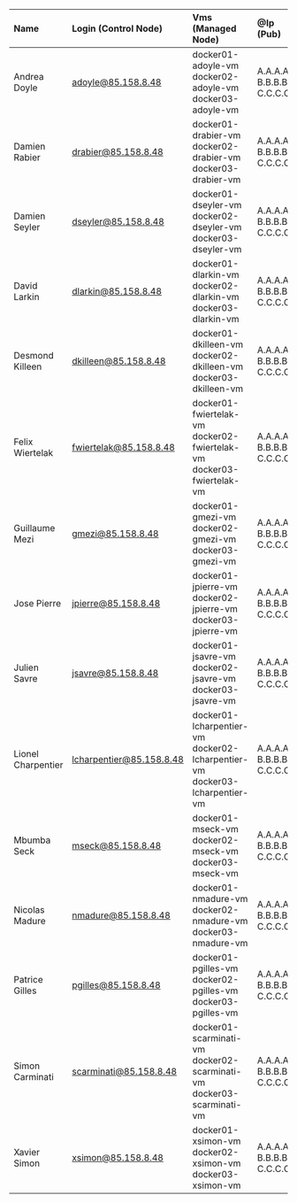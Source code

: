 | Name         | Login (Control Node) | Vms (Managed Node)                                                    | @Ip (Pub)                            | @Ip (Pri)                            |
| :----------- | :------------------- | :-------------------------------------------------------------------- | :----------------------------------- | :----------------------------------- |
| Andrea Doyle | adoyle@85.158.8.48   | docker01-adoyle-vm<br/>docker02-adoyle-vm<br/>docker03-adoyle-vm<br/> | A.A.A.A<br/>B.B.B.B<br/>C.C.C.C<br/> | A.A.A.A<br/>B.B.B.B<br/>C.C.C.C<br/> |
| Damien Rabier | drabier@85.158.8.48 |  docker01-drabier-vm<br/>docker02-drabier-vm<br/>docker03-drabier-vm<br/> | A.A.A.A<br/>B.B.B.B<br/>C.C.C.C<br/> | A.A.A.A<br/>B.B.B.B<br/>C.C.C.C<br/> |
| Damien Seyler | dseyler@85.158.8.48 |  docker01-dseyler-vm<br/>docker02-dseyler-vm<br/>docker03-dseyler-vm<br/> | A.A.A.A<br/>B.B.B.B<br/>C.C.C.C<br/> | A.A.A.A<br/>B.B.B.B<br/>C.C.C.C<br/> |
| David Larkin | dlarkin@85.158.8.48 |  docker01-dlarkin-vm<br/>docker02-dlarkin-vm<br/>docker03-dlarkin-vm<br/> | A.A.A.A<br/>B.B.B.B<br/>C.C.C.C<br/> | A.A.A.A<br/>B.B.B.B<br/>C.C.C.C<br/> |
| Desmond Killeen | dkilleen@85.158.8.48 |  docker01-dkilleen-vm<br/>docker02-dkilleen-vm<br/>docker03-dkilleen-vm<br/> | A.A.A.A<br/>B.B.B.B<br/>C.C.C.C<br/> | A.A.A.A<br/>B.B.B.B<br/>C.C.C.C<br/> |
| Felix Wiertelak | fwiertelak@85.158.8.48 |  docker01-fwiertelak-vm<br/>docker02-fwiertelak-vm<br/>docker03-fwiertelak-vm<br/> | A.A.A.A<br/>B.B.B.B<br/>C.C.C.C<br/> | A.A.A.A<br/>B.B.B.B<br/>C.C.C.C<br/> |
| Guillaume Mezi | gmezi@85.158.8.48 |  docker01-gmezi-vm<br/>docker02-gmezi-vm<br/>docker03-gmezi-vm<br/> | A.A.A.A<br/>B.B.B.B<br/>C.C.C.C<br/> | A.A.A.A<br/>B.B.B.B<br/>C.C.C.C<br/> |
| Jose Pierre | jpierre@85.158.8.48 |  docker01-jpierre-vm<br/>docker02-jpierre-vm<br/>docker03-jpierre-vm<br/> | A.A.A.A<br/>B.B.B.B<br/>C.C.C.C<br/> | A.A.A.A<br/>B.B.B.B<br/>C.C.C.C<br/> |
| Julien Savre | jsavre@85.158.8.48 |  docker01-jsavre-vm<br/>docker02-jsavre-vm<br/>docker03-jsavre-vm<br/> | A.A.A.A<br/>B.B.B.B<br/>C.C.C.C<br/> | A.A.A.A<br/>B.B.B.B<br/>C.C.C.C<br/> |
| Lionel Charpentier | lcharpentier@85.158.8.48 |  docker01-lcharpentier-vm<br/>docker02-lcharpentier-vm<br/>docker03-lcharpentier-vm<br/> | A.A.A.A<br/>B.B.B.B<br/>C.C.C.C<br/> | A.A.A.A<br/>B.B.B.B<br/>C.C.C.C<br/> |
| Mbumba Seck | mseck@85.158.8.48 |  docker01-mseck-vm<br/>docker02-mseck-vm<br/>docker03-mseck-vm<br/> | A.A.A.A<br/>B.B.B.B<br/>C.C.C.C<br/> | A.A.A.A<br/>B.B.B.B<br/>C.C.C.C<br/> |
| Nicolas Madure | nmadure@85.158.8.48 |  docker01-nmadure-vm<br/>docker02-nmadure-vm<br/>docker03-nmadure-vm<br/> | A.A.A.A<br/>B.B.B.B<br/>C.C.C.C<br/> | A.A.A.A<br/>B.B.B.B<br/>C.C.C.C<br/> |
| Patrice Gilles | pgilles@85.158.8.48 |  docker01-pgilles-vm<br/>docker02-pgilles-vm<br/>docker03-pgilles-vm<br/> | A.A.A.A<br/>B.B.B.B<br/>C.C.C.C<br/> | A.A.A.A<br/>B.B.B.B<br/>C.C.C.C<br/> |
| Simon Carminati | scarminati@85.158.8.48 |  docker01-scarminati-vm<br/>docker02-scarminati-vm<br/>docker03-scarminati-vm<br/> | A.A.A.A<br/>B.B.B.B<br/>C.C.C.C<br/> | A.A.A.A<br/>B.B.B.B<br/>C.C.C.C<br/> |
| Xavier Simon | xsimon@85.158.8.48 |  docker01-xsimon-vm<br/>docker02-xsimon-vm<br/>docker03-xsimon-vm<br/> | A.A.A.A<br/>B.B.B.B<br/>C.C.C.C<br/> | A.A.A.A<br/>B.B.B.B<br/>C.C.C.C<br/> |
